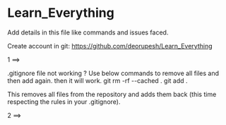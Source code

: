 # Learn_Everything

Add details in this file like commands and issues faced.

Create account in git:
https://github.com/deorupesh/Learn_Everything

1 ==> 

.gitignore file not working ?
Use below commands to remove all files and then add again. then it will work.
git rm -rf --cached .
git add .

This removes all files from the repository and adds them back (this time respecting the rules in your .gitignore).

2 ==>


